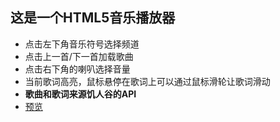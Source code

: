 ## 这是一个HTML5音乐播放器
- 点击左下角音乐符号选择频道
- 点击上一首/下一首加载歌曲
- 点击右下角的喇叭选择音量
- 当前歌词高亮，鼠标悬停在歌词上可以通过鼠标滑轮让歌词滑动
- **歌曲和歌词来源饥人谷的API**
- [预览](https://mfsnt.github.io/MyFM/fm.html)
